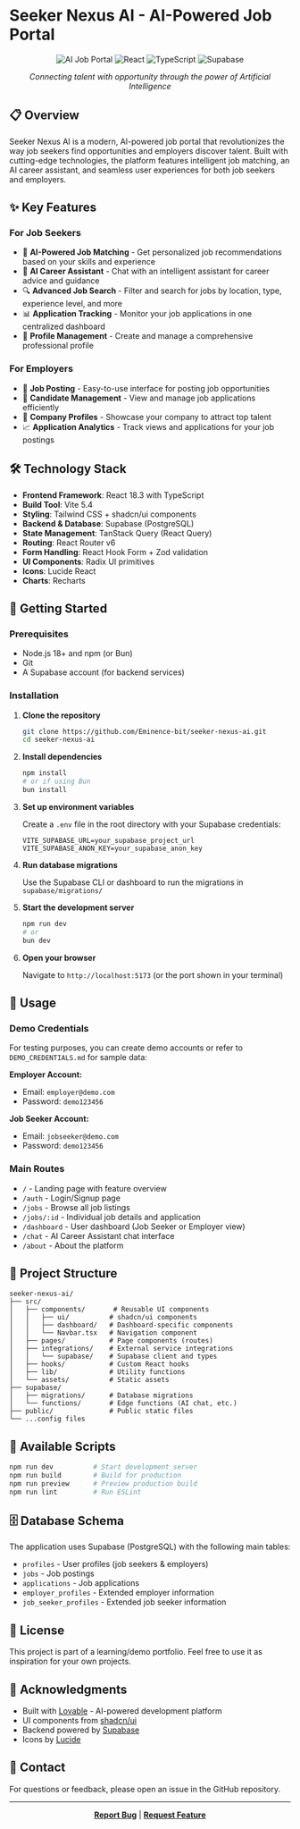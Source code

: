 # Seeker Nexus AI - AI-Powered Job Portal

<div align="center">

![AI Job Portal](https://img.shields.io/badge/AI-Powered-blue?style=for-the-badge)
![React](https://img.shields.io/badge/React-18.3-61DAFB?style=for-the-badge&logo=react)
![TypeScript](https://img.shields.io/badge/TypeScript-5.8-3178C6?style=for-the-badge&logo=typescript)
![Supabase](https://img.shields.io/badge/Supabase-Backend-3ECF8E?style=for-the-badge&logo=supabase)

*Connecting talent with opportunity through the power of Artificial Intelligence*

</div>

## 📋 Overview

Seeker Nexus AI is a modern, AI-powered job portal that revolutionizes the way job seekers find opportunities and employers discover talent. Built with cutting-edge technologies, the platform features intelligent job matching, an AI career assistant, and seamless user experiences for both job seekers and employers.

## ✨ Key Features

### For Job Seekers

- 🤖 **AI-Powered Job Matching** - Get personalized job recommendations based on your skills and experience
- 💬 **AI Career Assistant** - Chat with an intelligent assistant for career advice and guidance
- 🔍 **Advanced Job Search** - Filter and search for jobs by location, type, experience level, and more
- 📊 **Application Tracking** - Monitor your job applications in one centralized dashboard
- 📝 **Profile Management** - Create and manage a comprehensive professional profile

### For Employers

- 📢 **Job Posting** - Easy-to-use interface for posting job opportunities
- 👥 **Candidate Management** - View and manage job applications efficiently
- 🏢 **Company Profiles** - Showcase your company to attract top talent
- 📈 **Application Analytics** - Track views and applications for your job postings

## 🛠️ Technology Stack

- **Frontend Framework**: React 18.3 with TypeScript
- **Build Tool**: Vite 5.4
- **Styling**: Tailwind CSS + shadcn/ui components
- **Backend & Database**: Supabase (PostgreSQL)
- **State Management**: TanStack Query (React Query)
- **Routing**: React Router v6
- **Form Handling**: React Hook Form + Zod validation
- **UI Components**: Radix UI primitives
- **Icons**: Lucide React
- **Charts**: Recharts

## 🚀 Getting Started

### Prerequisites

- Node.js 18+ and npm (or Bun)
- Git
- A Supabase account (for backend services)

### Installation

1. **Clone the repository**
   ```bash
   git clone https://github.com/Eminence-bit/seeker-nexus-ai.git
   cd seeker-nexus-ai
   ```

2. **Install dependencies**
   ```bash
   npm install
   # or if using Bun
   bun install
   ```

3. **Set up environment variables**
   
   Create a `.env` file in the root directory with your Supabase credentials:
   ```env
   VITE_SUPABASE_URL=your_supabase_project_url
   VITE_SUPABASE_ANON_KEY=your_supabase_anon_key
   ```

4. **Run database migrations**
   
   Use the Supabase CLI or dashboard to run the migrations in `supabase/migrations/`

5. **Start the development server**
   ```bash
   npm run dev
   # or
   bun dev
   ```

6. **Open your browser**
   
   Navigate to `http://localhost:5173` (or the port shown in your terminal)

## 🎯 Usage

### Demo Credentials

For testing purposes, you can create demo accounts or refer to `DEMO_CREDENTIALS.md` for sample data:

**Employer Account:**
- Email: `employer@demo.com`
- Password: `demo123456`

**Job Seeker Account:**
- Email: `jobseeker@demo.com`
- Password: `demo123456`

### Main Routes

- `/` - Landing page with feature overview
- `/auth` - Login/Signup page
- `/jobs` - Browse all job listings
- `/jobs/:id` - Individual job details and application
- `/dashboard` - User dashboard (Job Seeker or Employer view)
- `/chat` - AI Career Assistant chat interface
- `/about` - About the platform

## 📁 Project Structure

```
seeker-nexus-ai/
├── src/
│   ├── components/       # Reusable UI components
│   │   ├── ui/          # shadcn/ui components
│   │   ├── dashboard/   # Dashboard-specific components
│   │   └── Navbar.tsx   # Navigation component
│   ├── pages/           # Page components (routes)
│   ├── integrations/    # External service integrations
│   │   └── supabase/    # Supabase client and types
│   ├── hooks/           # Custom React hooks
│   ├── lib/             # Utility functions
│   └── assets/          # Static assets
├── supabase/
│   ├── migrations/      # Database migrations
│   └── functions/       # Edge functions (AI chat, etc.)
├── public/              # Public static files
└── ...config files
```

## 🔧 Available Scripts

```bash
npm run dev          # Start development server
npm run build        # Build for production
npm run preview      # Preview production build
npm run lint         # Run ESLint
```

## 🗄️ Database Schema

The application uses Supabase (PostgreSQL) with the following main tables:

- `profiles` - User profiles (job seekers & employers)
- `jobs` - Job postings
- `applications` - Job applications
- `employer_profiles` - Extended employer information
- `job_seeker_profiles` - Extended job seeker information

## 📝 License

This project is part of a learning/demo portfolio. Feel free to use it as inspiration for your own projects.

## 🙏 Acknowledgments

- Built with [Lovable](https://lovable.dev) - AI-powered development platform
- UI components from [shadcn/ui](https://ui.shadcn.com)
- Backend powered by [Supabase](https://supabase.com)
- Icons by [Lucide](https://lucide.dev)

## 📧 Contact

For questions or feedback, please open an issue in the GitHub repository.

---

<div align="center">

**[Report Bug](https://github.com/Eminence-bit/seeker-nexus-ai/issues)** | **[Request Feature](https://github.com/Eminence-bit/seeker-nexus-ai/issues)**

</div>
